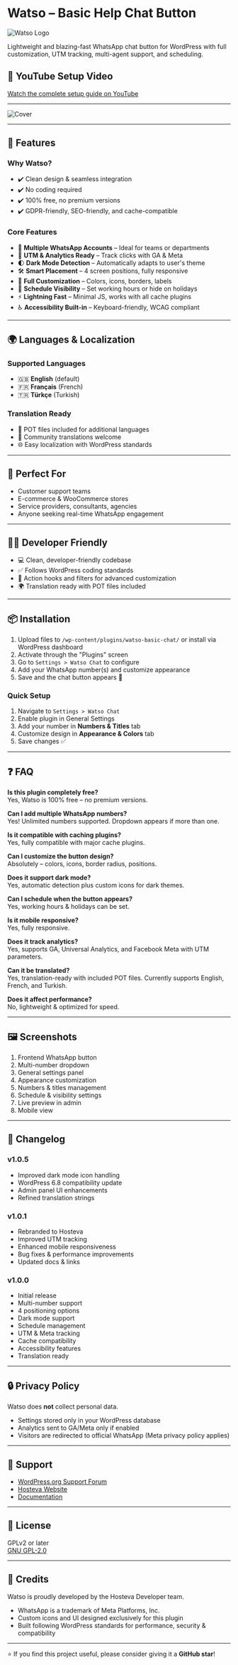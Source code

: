 # Watso – Basic Help Chat Button

![Watso Logo](https://ps.w.org/watso-basic-chat/assets/icon-128x128.jpg?rev=3325382)

Lightweight and blazing-fast WhatsApp chat button for WordPress with full customization, UTM tracking, multi-agent support, and scheduling.

## 🎥 YouTube Setup Video

[Watch the complete setup guide on YouTube](https://www.youtube.com/watch?v=I2c29HXMPQs)

---

![Cover](https://ps.w.org/watso-basic-chat/assets/banner-1544x500.png?rev=3325585)

---

## 🚀 Features

### Why Watso?
- ✔️ Clean design & seamless integration
- ✔️ No coding required
- ✔️ 100% free, no premium versions
- ✔️ GDPR-friendly, SEO-friendly, and cache-compatible

### Core Features
- 🔢 **Multiple WhatsApp Accounts** – Ideal for teams or departments
- 🎯 **UTM & Analytics Ready** – Track clicks with GA & Meta
- 🌓 **Dark Mode Detection** – Automatically adapts to user's theme
- 🛠 **Smart Placement** – 4 screen positions, fully responsive
- 🎨 **Full Customization** – Colors, icons, borders, labels
- 📆 **Schedule Visibility** – Set working hours or hide on holidays
- ⚡ **Lightning Fast** – Minimal JS, works with all cache plugins
- ♿ **Accessibility Built-in** – Keyboard-friendly, WCAG compliant

---

## 🌍 Languages & Localization

### Supported Languages
- 🇬🇧 **English** (default)
- 🇫🇷 **Français** (French)
- 🇹🇷 **Türkçe** (Turkish)

### Translation Ready
- 🔧 POT files included for additional languages
- 📝 Community translations welcome
- 🌐 Easy localization with WordPress standards

---

## 👥 Perfect For
- Customer support teams
- E-commerce & WooCommerce stores
- Service providers, consultants, agencies
- Anyone seeking real-time WhatsApp engagement

---

## 👨‍💻 Developer Friendly
- 💻 Clean, developer-friendly codebase
- ✅ Follows WordPress coding standards
- 🔧 Action hooks and filters for advanced customization
- 🌍 Translation ready with POT files included

---

## 📦 Installation

1. Upload files to `/wp-content/plugins/watso-basic-chat/` or install via WordPress dashboard
2. Activate through the "Plugins" screen
3. Go to `Settings > Watso Chat` to configure
4. Add your WhatsApp number(s) and customize appearance
5. Save and the chat button appears 🎉

### Quick Setup
1. Navigate to `Settings > Watso Chat`
2. Enable plugin in General Settings
3. Add your number in **Numbers & Titles** tab
4. Customize design in **Appearance & Colors** tab
5. Save changes ✅

---

## ❓ FAQ

**Is this plugin completely free?**  
Yes, Watso is 100% free – no premium versions.

**Can I add multiple WhatsApp numbers?**  
Yes! Unlimited numbers supported. Dropdown appears if more than one.

**Is it compatible with caching plugins?**  
Yes, fully compatible with major cache plugins.

**Can I customize the button design?**  
Absolutely – colors, icons, border radius, positions.

**Does it support dark mode?**  
Yes, automatic detection plus custom icons for dark themes.

**Can I schedule when the button appears?**  
Yes, working hours & holidays can be set.

**Is it mobile responsive?**  
Yes, fully responsive.

**Does it track analytics?**  
Yes, supports GA, Universal Analytics, and Facebook Meta with UTM parameters.

**Can it be translated?**  
Yes, translation-ready with included POT files. Currently supports English, French, and Turkish.

**Does it affect performance?**  
No, lightweight & optimized for speed.

---

## 🖼️ Screenshots
1. Frontend WhatsApp button
2. Multi-number dropdown
3. General settings panel
4. Appearance customization
5. Numbers & titles management
6. Schedule & visibility settings
7. Live preview in admin
8. Mobile view

---

## 📜 Changelog

### v1.0.5
- Improved dark mode icon handling
- WordPress 6.8 compatibility update
- Admin panel UI enhancements
- Refined translation strings

### v1.0.1
- Rebranded to Hosteva
- Improved UTM tracking
- Enhanced mobile responsiveness
- Bug fixes & performance improvements
- Updated docs & links

### v1.0.0
- Initial release
- Multi-number support
- 4 positioning options
- Dark mode support
- Schedule management
- UTM & Meta tracking
- Cache compatibility
- Accessibility features
- Translation ready

---

## 🔒 Privacy Policy

Watso does **not** collect personal data.
- Settings stored only in your WordPress database
- Analytics sent to GA/Meta only if enabled
- Visitors are redirected to official WhatsApp (Meta privacy policy applies)

---

## 🤝 Support

- [WordPress.org Support Forum](https://wordpress.org/support/plugin/watso-basic-chat/)
- [Hosteva Website](https://www.hosteva.com/?utm_campaign=watso-basic-chat)
- [Documentation](https://www.hosteva.com/plugins/watso-basic-chat/?utm_campaign=watso-basic-chat)

---

## 📄 License

GPLv2 or later  
[GNU GPL-2.0](https://www.gnu.org/licenses/gpl-2.0.html)

---

## 🙌 Credits

Watso is proudly developed by the Hosteva Developer team.
- WhatsApp is a trademark of Meta Platforms, Inc.
- Custom icons and UI designed exclusively for this plugin
- Built following WordPress standards for performance, security & compatibility

---

⭐ If you find this project useful, please consider giving it a **GitHub star**!
